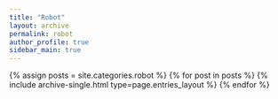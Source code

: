 ```yaml
---
title: "Robot"
layout: archive
permalink: robot
author_profile: true
sidebar_main: true
---
```



{% assign posts = site.categories.robot %}
{% for post in posts %} {% include archive-single.html type=page.entries_layout %} {% endfor %}
